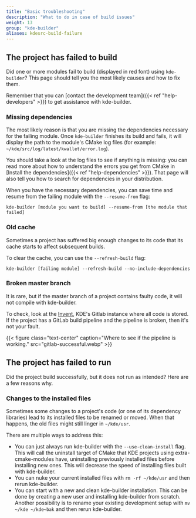 ```yaml
---
title: "Basic troubleshooting"
description: "What to do in case of build issues"
weight: 13
group: "kde-builder"
aliases: kdesrc-build-failure
---
```


## The project has failed to build

Did one or more modules fail to build (displayed in red font) using `kde-builder`?
This page should tell you the most likely causes and how to fix them.

Remember that you can [contact the development team]({{< ref "help-developers" >}}) to get assistance with kde-builder.

### Missing dependencies

The most likely reason is that you are missing the dependencies necessary for the failing module.
Once `kde-builder` finishes its build and fails, it will display the path to the module's CMake log files (for example: `~/kde/src/log/latest/kwallet/error.log`).

You should take a look at the log files to see if anything is missing: you can read more about how to understand the errors you get from CMake in [Install the dependencies]({{< ref "help-dependencies" >}}).
That page will also tell you how to search for dependencies in your distribution.

When you have the necessary dependencies, you can save time and resume from the failing module with the `--resume-from` flag:

```
kde-builder [module you want to build] --resume-from [the module that failed]
```

### Old cache

Sometimes a project has suffered big enough changes to its code that its cache starts to affect subsequent builds.

To clear the cache, you can use the `--refresh-build` flag:

```
kde-builder [failing module] --refresh-build --no-include-dependencies
```

### Broken master branch

It is rare, but if the master branch of a project contains faulty code, it will not compile with kde-builder.

To check, look at the [Invent](https://invent.kde.org), KDE's Gitlab instance where all code is stored.
If the project has a GitLab build pipeline and the pipeline is broken, then it's not your fault.

{{< figure class="text-center" caption="Where to see if the pipeline is working." src="gitlab-successful.webp" >}}

## The project has failed to run

Did the project build successfully, but it does not run as intended?
Here are a few reasons why.

### Changes to the installed files

Sometimes some changes to a project's code (or one of its dependency libraries) lead to its installed files to be renamed or moved.
When that happens, the old files might still linger in `~/kde/usr`.

There are multiple ways to address this:

* You can just always run kde-builder with the `--use-clean-install` flag. This will call the uninstall target of CMake that KDE projects using extra-cmake-modules have, uninstalling previously installed files before installing new ones. This will decrease the speed of installing files built with kde-builder.
* You can nuke your current installed files with `rm -rf ~/kde/usr` and then rerun kde-builder.
* You can start with a new and clean kde-builder installation. This can be done by creating a new user and installing kde-builder from scratch. Another possibility is to rename your existing development setup with `mv ~/kde ~/kde~bak` and then rerun kde-builder.
